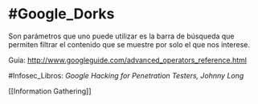 # #Google_Dorks

Son parámetros que uno puede utilizar es la barra de búsqueda que permiten filtrar el contenido que se muestre por solo el que nos interese. 

Guía: http://www.googleguide.com/advanced_operators_reference.html

#Infosec_Libros: *Google Hacking for Penetration Testers, Johnny Long*

[[Information Gathering]]